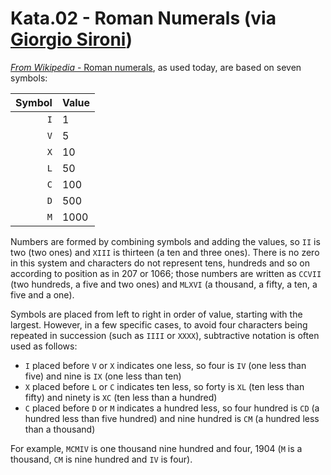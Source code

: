 # Kata.02 - Roman Numerals (via [Giorgio Sironi](https://dzone.com/articles/roman-numerals-kata-tdd-and))

[*From Wikipedia* - Roman numerals](https://en.wikipedia.org/wiki/Roman_numerals), as used today, are based on seven symbols:

| Symbol | Value  |
| -----: | :------|
|   `I`  |  1     |
|   `V`  |  5     |
|   `X`  |  10    |
|   `L`  |  50    |
|   `C`  |  100   |
|   `D`  |  500   |
|   `M`  |  1000  |

Numbers are formed by combining symbols and adding the values, so `II` is two (two ones) and `XIII` is thirteen (a ten and three ones). There is no zero in this system and characters do not represent tens, hundreds and so on according to position as in 207 or 1066; those numbers are written as `CCVII` (two hundreds, a five and two ones) and `MLXVI` (a thousand, a fifty, a ten, a five and a one).

Symbols are placed from left to right in order of value, starting with the largest. However, in a few specific cases, to avoid four characters being repeated in succession (such as `IIII` or `XXXX`), subtractive notation is often used as follows:

  * `I` placed before `V` or `X` indicates one less, so four is `IV` (one less than five) and nine is `IX` (one less than ten)
  * `X` placed before `L` or `C` indicates ten less, so forty is `XL` (ten less than fifty) and ninety is `XC` (ten less than a hundred)
  * `C` placed before `D` or `M` indicates a hundred less, so four hundred is `CD` (a hundred less than five hundred) and nine hundred is `CM` (a hundred less than a thousand)

For example, `MCMIV` is one thousand nine hundred and four, 1904 (`M` is a thousand, `CM` is nine hundred and `IV` is four).

